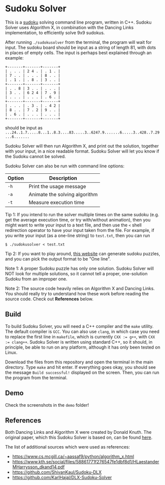 # Sudoku Solver #

This is a [sudoku] solving command line program, written in C++. Sudoku Solver uses Algorithm X, in combination with the Dancing Links implementation, to efficiently solve 9x9 sudokus.

After running `./sudokusolver` from the terminal, the program will wait for input. The sudoku board should be input as a string of length 81, with dots in places of empty cells. The input is perhaps best explained through an example:
~~~
+-------+-------+-------+
| . . . | 2 4 . | . 1 . |
| 7 . . | . . . | 8 . . |
| . 1 . | . 8 . | 3 . . |
+-------+-------+-------+
| . . 8 | 3 . . | . . . |
| 3 . . | 6 2 4 | 7 . 9 |
| . . . | . . . | . 6 . |
+-------+-------+-------+
| . . . | . 3 . | . 4 2 |
| 8 . . | 7 . 2 | 9 . . |
| . 6 . | . . . | . . . |
+-------+-------+-------+
~~~
should be input as 
`...24..1.7.....8...1..8.3....83.....3..6247.9.......6.....3..428..7.29...6.......`

Sudoku Solver will then run Algorithm X, and print out the solution, together with your input, in a nice readable format. Sudoku Solver will let you know if the Sudoku cannot be solved.

Sudoku Solver can also be run with command line options:

| Option          | Description                   |
| --------------- | ------------------------------|
| `-h`            | Print the usage message       |
| `-a`            | Animate the solving algorithm |
| `-t`            | Measure execution time        |

Tip 1: If you intend to run the solver multiple times on the same sudoku (e.g. get the average execution time, or try with/without animation), then you might want to write your input to a text file, and then use the `<` shell redirection operator to have your input taken from the file. For example, if you write your input (as a one-line string) to `test.txt`, then you can run
~~~
$ ./sudokusolver < test.txt
~~~

Tip 2: If you want to play around, [this website] can generate sudoku puzzles, and you can pick the output format to be "One line".

Note 1: A proper Sudoku puzzle has only one solution. Sudoku Solver will NOT look for multiple solutions, so it cannot tell a proper, one-solution Sudoku from an improper one.

Note 2: The source code heavily relies on Algorithm X and Dancing Links. You should really try to understand how these work before reading the source code. Check out **References** below.

## Build ##

To build Sudoku Solver, you will need a C++ compiler and the `make` utility. The default compiler is `GCC`. You can also use `clang`, in which case you need to replace the first line in `makefile`, which is currently `CXX := g++`, with `CXX := clang++`. Sudoku Solver is written using standard C++, so it should, in principle, be able to run on any platform, although it has only been tested on Linux.

Download the files from this repository and open the terminal in the main directory. Type `make` and hit enter. If everything goes okay, you should see the message `Build successful!` displayed on the screen. Then, you can run the program from the terminal.

## Demo ##

Check the screenshots in the `demo` folder!

## References ##

Both Dancing Links and Algorithm X were created by Donald Knuth. The original paper, which this Sudoku Solver is based on, can be found [here].

The list of additional sources which were used as references:
- https://www.cs.mcgill.ca/~aassaf9/python/algorithm_x.html
- https://www.kth.se/social/files/58861771f276547fe1dbf8d1/HLaestanderMHarrysson_dkand14.pdf
- https://github.com/ShivanKaul/Sudoku-DLX
- https://github.com/KarlHajal/DLX-Sudoku-Solver

[sudoku]: https://en.wikipedia.org/wiki/Sudoku
[this website]: https://qqwing.com/generate.html
[here]: https://www.ocf.berkeley.edu/~jchu/publicportal/sudoku/0011047.pdf
